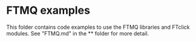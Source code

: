 # FTMQ examples
This folder contains code examples to use the FTMQ libraries and FTclick modules. See "FTMQ.md" in the ** folder for more detail.
